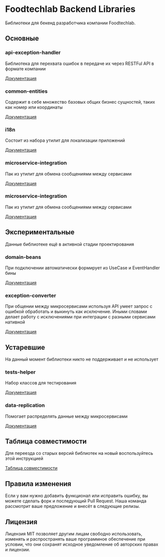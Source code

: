 # Foodtechlab Backend Libraries

Библиотеки для бекенд разработчика компании Foodtechlab. 

## Основные

### api-exception-handler
Библиотека для перехвата ошибок в передаче их через RESTFul API в формате компании  

[Документация](api-exception-handler/README.md)

### common-entities
Содержит в себе множество базовых общих бизнес сущностей, таких как номер или координаты

[Документация](common-entities/README.md)

### i18n
Состоит из набора утилит для локализации приложений

[Документация](i18n/README.md)

### microservice-integration
Пак из утилит для обмена сообщениями между сервисами

[Документация](microservice-integration/README.md)

### microservice-integration
Пак из утилит для обмена сообщениями между сервисами

[Документация](microservice-integration/README.md)


## Экспериментальные
Данные библиотеке ещё в активной стадии проектирования

### domain-beans
При подключении автоматически формирует из UseCase и EventHandler бины

[Документация](domain-beans/README.md)

### exception-converter
При общении между микросервисами используя API умеет запрос с ошибкой обработать и выкинуть как исключение.
Иными словами делает работу с исключениями при интеграции с разными сервисами нативной

[Документация](exception-converter/README.md)


## Устаревшие
На данный момент библиотеки никто не поддерживает и не использует

### tests-helper
Набор классов для тестирования

[Документация](api-exception-handler/README.md)

### data-replication
Помогает распределять данные между микросервисами

[Документация](api-exception-handler/README.md)


## Таблица совместимости
Для переезда со старых версий библиотек на новый воспользуйтесь этой инструкцией

[Таблица совместимости](CAPTABLE.md)

## Правила изменения
Если у вам нужно добавить функционал или исправить ошибку, вы можете сделать форк и последующий Pull Request.
Наша команда рассмотрит ваше предложение и внесёт в следующие релизы.


## Лицензия
Лицензия MIT позволяет другим лицам свободно использовать, изменять и распространять ваше программное обеспечение при условии, что они сохранят исходное уведомление об авторских правах и лицензии.
